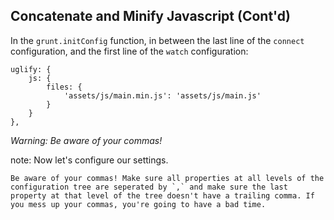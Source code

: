 ##  Concatenate and Minify Javascript (Cont'd)

In the `grunt.initConfig` function, in between the last line of the `connect` configuration, and the first line of the `watch` configuration:

    uglify: {
        js: {
            files: {
                'assets/js/main.min.js': 'assets/js/main.js'
            }
        }
    },

*Warning: Be aware of your commas!*

note:
    Now let's configure our settings. 

    Be aware of your commas! Make sure all properties at all levels of the configuration tree are seperated by `,` and make sure the last property at that level of the tree doesn't have a trailing comma. If you mess up your commas, you're going to have a bad time.